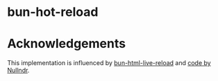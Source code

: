 # bun-hot-reload

# Acknowledgements

This implementation is influenced by [bun-html-live-reload](https://github.com/aabccd021/bun-html-live-reload) and [code by Nullndr](https://stackoverflow.com/a/77805915).
